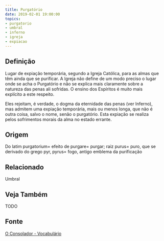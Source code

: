```yaml
---
title: Purgatório
date: 2019-02-01 19:00:00
topics:
- purgatorio
- umbral
- inferno
- igreja
- expiacao
---
```


## Definição
Lugar de expiação temporária, segundo a Igreja Católica, para as almas que têm
ainda que se purificar. A Igreja não define de um modo preciso o lugar onde se
acha o Purgatório e não se explica mais claramente sobre a natureza das penas
ali sofridas. O ensino dos Espíritos é muito mais explícito a este respeito.

Eles rejeitam, é verdade, o dogma da eternidade das penas (ver Inferno), mas
admitem uma expiação temporária, mais ou menos longa, que não é outra coisa,
salvo o nome, senão o purgatório. Esta expiação se realiza pelos sofrimentos
morais da alma no estado errante.

## Origem
Do latim purgatorium= efeito de purgare= purgar; raiz purus= puro,
que se derivado do grego pyr, pyrus= fogo, antigo emblema da purificação

## Relacionado
Umbral

## Veja Também
TODO

## Fonte
[O Consolador - Vocabulário](http://www.oconsolador.com.br/linkfixo/vocabulario/principal.html)
